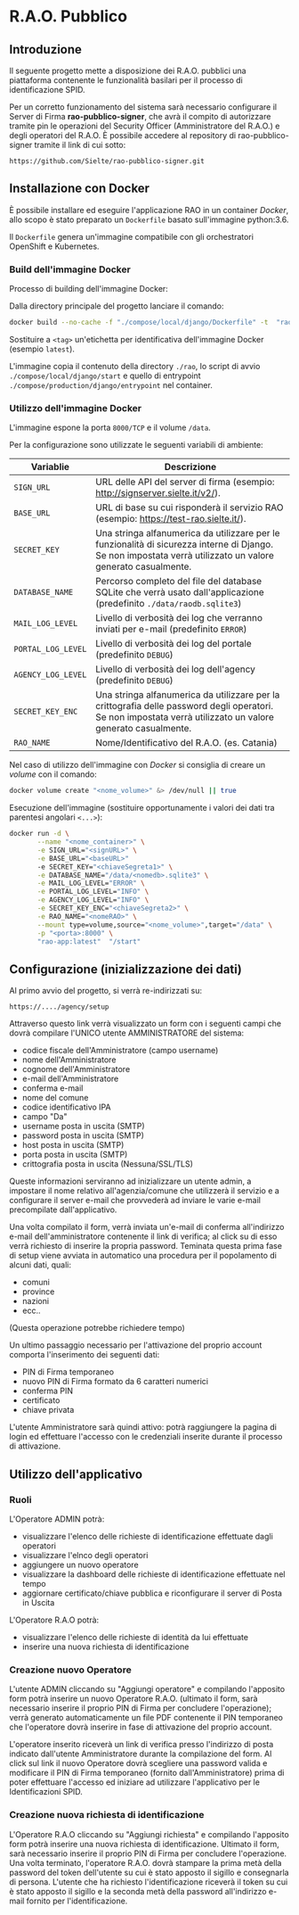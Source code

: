 # R.A.O. Pubblico

## Introduzione

Il seguente progetto mette a disposizione dei R.A.O. pubblici una piattaforma contenente le funzionalità basilari per il processo di identificazione SPID.

Per un corretto funzionamento del sistema sarà necessario configurare il Server di Firma **rao-pubblico-signer**, che avrà il compito di autorizzare tramite pin 
le operazioni del Security Officer (Amministratore del R.A.O.) e degli operatori del R.A.O. È possibile accedere al repository di rao-pubblico-signer tramite
il link di cui sotto:

``https://github.com/Sielte/rao-pubblico-signer.git``


## Installazione con Docker

È possibile installare ed eseguire l'applicazione RAO in un container *Docker*, allo scopo è stato preparato un `Dockerfile` basato sull'immagine python:3.6.

Il `Dockerfile` genera un'immagine compatibile con gli orchestratori OpenShift e Kubernetes.

### Build dell'immagine Docker

Processo di building dell'immagine Docker:

Dalla directory principale del progetto lanciare il comando:

```bash
docker build --no-cache -f "./compose/local/django/Dockerfile" -t  "rao-app:<tag>" .
```

Sostituire a `<tag>` un'etichetta per identificativa dell'immagine Docker (esempio `latest`).

L'immagine copia il contenuto della directory `./rao`, lo script di avvio `./compose/local/django/start` e quello di entrypoint `./compose/production/django/entrypoint` nel container.

### Utilizzo dell'immagine Docker

L'immagine espone la porta `8000/TCP` e il volume `/data`.

Per la configurazione sono utilizzate le seguenti variabili di ambiente:

| Variablie          | Descrizione                                                  |
| ------------------ | ------------------------------------------------------------ |
| `SIGN_URL`         | URL delle API del server di firma (esempio: http://signserver.sielte.it/v2/). |
| `BASE_URL`         | URL di base su cui risponderà il servizio RAO (esempio: https://test-rao.sielte.it/). |
| `SECRET_KEY`       | Una stringa alfanumerica da utilizzare per le funzionalità di sicurezza interne di Django. Se non impostata verrà utilizzato un valore generato casualmente. |
| `DATABASE_NAME`    | Percorso completo del file del database SQLite che verrà usato dall'applicazione (predefinito `./data/raodb.sqlite3`) |
| `MAIL_LOG_LEVEL`   | Livello di verbosità dei log che verranno inviati per e-mail (predefinito `ERROR`) |
| `PORTAL_LOG_LEVEL` | Livello di verbosità dei log del portale (predefinito `DEBUG`) |
| `AGENCY_LOG_LEVEL` | Livello di verbosità dei log dell'agency (predefinito `DEBUG`) |
| `SECRET_KEY_ENC`   | Una stringa alfanumerica da utilizzare per la crittografia delle password degli operatori. Se non impostata verrà utilizzato un valore generato casualmente. |
| `RAO_NAME`         | Nome/Identificativo del R.A.O. (es. Catania) |


Nel caso di utilizzo dell'immagine con *Docker* si consiglia di creare un *volume* con il comando:

```bash
docker volume create "<nome_volume>" &> /dev/null || true
```

Esecuzione dell'immagine (sostituire opportunamente i valori dei dati tra parentesi angolari `<...>`):

```bash
docker run -d \
       --name "<nome_container>" \
       -e SIGN_URL="<signURL>" \
       -e BASE_URL="<baseURL>"
       -e SECRET_KEY="<chiaveSegreta1>" \
       -e DATABASE_NAME="/data/<nomedb>.sqlite3" \
       -e MAIL_LOG_LEVEL="ERROR" \
       -e PORTAL_LOG_LEVEL="INFO" \
       -e AGENCY_LOG_LEVEL="INFO" \
       -e SECRET_KEY_ENC="<chiaveSegreta2>" \
       -e RAO_NAME="<nomeRAO>" \
       --mount type=volume,source="<nome_volume>",target="/data" \
       -p "<porta>:8000" \
       "rao-app:latest"  "/start"
```

## Configurazione (inizializzazione dei dati)

Al primo avvio del progetto, si verrà re-indirizzati su:

``https://..../agency/setup``


Attraverso questo link verrà visualizzato un form con i seguenti campi che dovrà compilare l'UNICO utente AMMINISTRATORE del sistema:
 * codice fiscale dell'Amministratore (campo username)
 * nome dell'Amministratore
 * cognome dell'Amministratore
 * e-mail dell'Amministratore
 * conferma e-mail
 * nome del comune
 * codice identificativo IPA
 * campo "Da"
 * username posta in uscita (SMTP)
 * password posta in uscita (SMTP)
 * host posta in uscita (SMTP)
 * porta posta in uscita (SMTP)
 * crittografia posta in uscita (Nessuna/SSL/TLS)
 
Queste informazioni serviranno ad inizializzare un utente admin, a impostare il nome relativo all'agenzia/comune che utilizzerà il servizio
e a configurare il server e-mail che provvederà ad inviare le varie e-mail precompilate dall'applicativo.

Una volta compilato il form, verrà inviata un'e-mail di conferma all'indirizzo e-mail dell'amministratore contenente il link di verifica; al click
su di esso verrà richiesto di inserire la propria password.
Teminata questa prima fase di setup viene avviata in automatico una procedura per il popolamento di alcuni dati, quali:
 * comuni
 * province
 * nazioni
 * ecc..

(Questa operazione potrebbe richiedere tempo)

Un ultimo passaggio necessario per l'attivazione del proprio account comporta l'inserimento dei seguenti dati:
 * PIN di Firma temporaneo
 * nuovo PIN di Firma formato da 6 caratteri numerici
 * conferma PIN
 * certificato 
 * chiave privata

L'utente Amministratore sarà quindi attivo: potrà raggiungere la pagina di login ed effettuare l'accesso 
con le credenziali inserite durante il processo di attivazione.

## Utilizzo dell'applicativo

### Ruoli
L'Operatore ADMIN potrà:
* visualizzare l'elenco delle richieste di identificazione effettuate dagli operatori
* visualizzare l'elnco degli operatori
* aggiungere un nuovo operatore
* visualizzare la dashboard delle richieste di identificazione effettuate nel tempo
* aggiornare certificato/chiave pubblica e riconfigurare il server di Posta in Uscita

L'Operatore R.A.O potrà:
* visualizzare l'elenco delle richieste di identità da lui effettuate
* inserire una nuova richiesta di identificazione


### Creazione nuovo Operatore
L'utente ADMIN cliccando su "Aggiungi operatore" e compilando l'apposito form potrà inserire un nuovo Operatore R.A.O. (ultimato il form,
sarà necessario inserire il proprio PIN di Firma per concludere l'operazione); verrà generato automaticamente un file PDF contenente il PIN temporaneo
che l'operatore dovrà inserire in fase di attivazione del proprio account.

L'operatore inserito riceverà un link di verifica presso l'indirizzo di posta indicato dall'utente Amministratore durante la compilazione del form.
Al click sul link il nuovo Operatore dovrà scegliere una password valida e modificare il PIN di Firma temporaneo (fornito dall'Amministratore)
prima di poter effettuare l'accesso ed iniziare ad utilizzare l'applicativo per le Identificazioni SPID.

### Creazione nuova richiesta di identificazione
L'Operatore R.A.O cliccando su "Aggiungi richiesta" e compilando l'apposito form potrà inserire una nuova richiesta di identificazione.
Ultimato il form, sarà necessario inserire il proprio PIN di Firma per concludere l'operazione.
Una volta terminato, l'operatore R.A.O. dovrà stampare la prima metà della password del token dell'utente su cui è stato apposto il sigillo e consegnarla di persona.
L'utente che ha richiesto l'identificazione riceverà il token su cui è stato apposto il sigillo e la seconda metà della password all'indirizzo e-mail fornito per l'identificazione.
